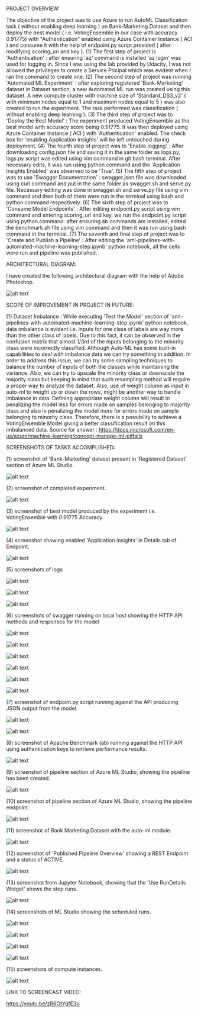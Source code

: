 PROJECT OVERVIEW:

The objective of the project was to use Azure to run AutoML Classification task ( without enabling deep learning ) on Bank-Marketing Dataset and then deploy the best model ( i.e. VotingEnsemble in our case with accuracy 0.91775) with "Authentication" enabled using Azure Container Instance ( ACI ) and consume it with the help of endpoint.py script provided ( after modifying scoring_uri and key ).
(1) The first step of project is 'Authentication' : after ensuring 'az' command is installed 'az login' was used for logging in. Since I was using the lab provided by Udacity, I was not allowed the privileges to create a Service Pricipal which was evident when I ran the command to create one.
(2) The second step of project was running 'Automated ML Experiment' : after exploring registered 'Bank-Marketing' dataset in Dataset section, a new Automated ML run was created using this dataset. A new compute cluster with machine size of 'Standard_DS3_v2' ( with minimum nodes equal to 1 and maximum nodes equal to 5 ) was also created to run the experiment. The task performed was classification ( without enabling deep learning ).
(3) The third step of project was to 'Deploy the Best Model' : The experiment produced VotingEnsemble as the best model with accuracy score being 0.91775. It was then deployed using Azure Container Instance ( ACI ) with 'Authentication' enabled. The check box for 'enabling Application Insights' will be left untouched during deployment.
(4) The fourth step of project was to 'Enable logging' : After downloading config.json file and saving it in the same folder as logs.py, logs.py script was edited using vim command in git bash terminal. After necessary edits, it was run using python command and the 'Application Insights Enabled' was observed to be 'True'.
(5) The fifth step of project was to use 'Swagger Documentation' : swagger.json file was downloaded using curl command and put in the same folder as swagger.sh and serve.py file. Necessary editing was done in swagger.sh and serve.py file using vim command and then both of them were run in the terminal using bash and python command respectively.
(6) The sixth step of project was to 'Consume Model Endpoints' : After editing endpoint.py script using vim command and entering scoring_uri and key, we run the endpoint.py script using python command. after ensuring ab commands are installed, edited the benchmark.sh file using vim command and then it was run using bash command in the terminal.
(7) The seventh and final step of project was to 'Create and Publish a Pipeline' : After editing the 'aml-pipelines-with-automated-machine-learning-step.ipynb' python notebook, all the cells were run and pipeline was published. 


ARCHITECTURAL DIAGRAM:

I have created the following architectural diagram with the help of Adobe Photoshop.

![alt text](https://github.com/ujjwalbb30/nd00333_AZMLND_C2/blob/master/architecural_structure.png)


SCOPE OF IMPROVEMENT IN PROJECT IN FUTURE:

(1) Dataset Imbalance : While executing 'Test the Model' section of 'aml-pipelines-with-automated-machine-learning-step.ipynb' python notebook, data imbalance is evident i.e. inputs for one class of labels are way more than the other class of labels. Due to this fact, it can be observed in the confusion matrix that almost 1/3rd of the inputs belonging to the minority class were incorrectly classified. Although Auto-ML has some built-in capabilities to deal with imbalance data we can try something in addition. In order to address this issue, we can try some sampling techniques to balance the number of inputs of both the classes while maintaining the variance. Also, we can try to upscale the minority class or downscale the majority class but keeping in mind that such resampling method will require a proper way to analyze the dataset. Also, use of weight column as input in auto-ml to weight up or down the rows, might be another way to handle imbalance in data. Defining appropriate weight column will result in penalizing the model less for errors made on samples belonging to majority class and also in penalizing the model more for errors made on sample belonging to minority class. Therefore, there is a possibility to achieve a VotingEnsemble Model giving a better classification result on this imbalanced data. 
Source for answer : https://docs.microsoft.com/en-us/azure/machine-learning/concept-manage-ml-pitfalls


SCREENSHOTS OF TASKS ACCOMPLISHED:

(1) screenshot of 'Bank-Marketing' dataset present in 'Registered Dataset' section of Azure ML Studio.

![alt text](https://github.com/ujjwalbb30/nd00333_AZMLND_C2/blob/master/registered_datasets.PNG)

(2) screenshot of completed experiment.

![alt text](https://github.com/ujjwalbb30/nd00333_AZMLND_C2/blob/master/experiment_completed.PNG)

(3) screenshot of best model produced by the experiment i.e. VotingEnsemble with 0.91775 Accuracy.

![alt text](https://github.com/ujjwalbb30/nd00333_AZMLND_C2/blob/master/best_experiment.PNG)

(4) screenshot showing enabled 'Application insights' in Details tab of Endpoint.

![alt text](https://github.com/ujjwalbb30/nd00333_AZMLND_C2/blob/master/applications_insights_enabled.PNG)

(5) screenshots of logs

![alt text](https://github.com/ujjwalbb30/nd00333_AZMLND_C2/blob/master/logs_running.PNG)

![alt text](https://github.com/ujjwalbb30/nd00333_AZMLND_C2/blob/master/logs_running_2.PNG)

![alt text](https://github.com/ujjwalbb30/nd00333_AZMLND_C2/blob/master/logs_running_3.PNG)

(6) screenshots of swagger running on local host showing the HTTP API methods and responses for the model

![alt text](https://github.com/ujjwalbb30/nd00333_AZMLND_C2/blob/master/swagger_1.PNG)

![alt text](https://github.com/ujjwalbb30/nd00333_AZMLND_C2/blob/master/swagger_2.PNG)

![alt text](https://github.com/ujjwalbb30/nd00333_AZMLND_C2/blob/master/swagger_3.PNG)

![alt text](https://github.com/ujjwalbb30/nd00333_AZMLND_C2/blob/master/swagger_4.PNG)

![alt text](https://github.com/ujjwalbb30/nd00333_AZMLND_C2/blob/master/swagger_5.PNG)

![alt text](https://github.com/ujjwalbb30/nd00333_AZMLND_C2/blob/master/swagger_6.PNG)

(7) screenshot of endpoint.py script running against the API producing JSON output from the model.

![alt text](https://github.com/ujjwalbb30/nd00333_AZMLND_C2/blob/master/endpoint_1.PNG)

![alt text](https://github.com/ujjwalbb30/nd00333_AZMLND_C2/blob/master/endpoint_2.PNG)

(8) screenshot of Apache Benchmark (ab) running against the HTTP API using authentication keys to retrieve performance results.

![alt text](https://github.com/ujjwalbb30/nd00333_AZMLND_C2/blob/master/benchmark.PNG)

(9) screenshot of pipeline section of Azure ML Studio, showing the pipeline has been created.

![alt text](https://github.com/ujjwalbb30/nd00333_AZMLND_C2/blob/master/ppp111.PNG)

(10) screenshot of pipeline section of Azure ML Studio, showing the pipeline endpoint.

![alt text](https://github.com/ujjwalbb30/nd00333_AZMLND_C2/blob/master/ppp222.PNG)

(11) screenshot of Bank Marketing Dataset with the auto-ml module.

![alt text](https://github.com/ujjwalbb30/nd00333_AZMLND_C2/blob/master/ppp333.PNG)

(12) screenshot of 'Published Pipeline Overview' showing a REST Endpoint and a status of ACTIVE.

![alt text](https://github.com/ujjwalbb30/nd00333_AZMLND_C2/blob/master/ppp444.PNG)

(13) screenshot from Jupyter Notebook, showing that the 'Use RunDetails Widget' shows the step runs.

![alt text](https://github.com/ujjwalbb30/nd00333_AZMLND_C2/blob/master/pppp5555.PNG)

(14) screenshots of ML Studio showing the scheduled runs.

![alt text](https://github.com/ujjwalbb30/nd00333_AZMLND_C2/blob/master/pppp6666.PNG)

![alt text](https://github.com/ujjwalbb30/nd00333_AZMLND_C2/blob/master/pppp7777.PNG)

![alt text](https://github.com/ujjwalbb30/nd00333_AZMLND_C2/blob/master/pppp8888.PNG)

![alt text](https://github.com/ujjwalbb30/nd00333_AZMLND_C2/blob/master/pppp9999.PNG)

(15) screenshots of compute instances.

![alt text](https://github.com/ujjwalbb30/nd00333_AZMLND_C2/blob/master/pppp11110000.PNG)


LINK TO SCREENCAST VIDEO:

https://youtu.be/zR6OtYgfE3o


